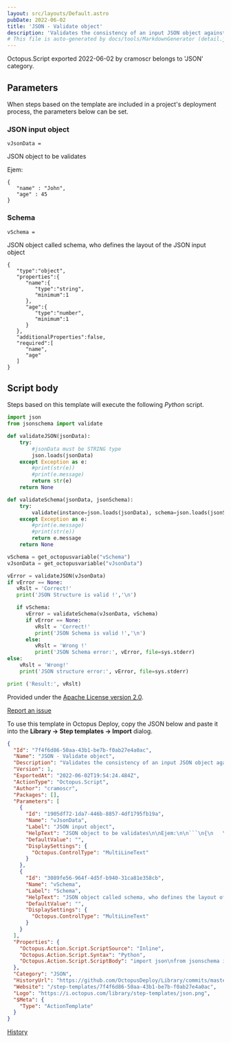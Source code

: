 ```yaml
---
layout: src/layouts/Default.astro
pubDate: 2022-06-02
title: 'JSON - Validate object'
description: 'Validates the consistency of an input JSON object against provided JSON schema'
# This file is auto-generated by docs/tools/MarkdownGenerator (detail.js)
---
```


Octopus.Script exported 2022-06-02 by cramoscr belongs to 'JSON' category.

## Parameters

When steps based on the template are included in a project's deployment process, the parameters below can be set.


<div class="param">

### JSON input object

`vJsonData = `

JSON object to be validates

Ejem:

```
{
   "name" : "John",
   "age" : 45
}
```

</div>
        
<div class="param">

### Schema

`vSchema = `

JSON object called schema, who defines the layout of the JSON input object

```
{
   "type":"object",
   "properties":{
      "name":{
         "type":"string",
         "minimum":1
      },
      "age":{
         "type":"number",
         "minimum":1
      }
   },
   "additionalProperties":false,
   "required":[
      "name",
      "age"
   ]
}
```

</div>
        

## Script body

Steps based on this template will execute the following *Python* script.

```Python
import json
from jsonschema import validate

def validateJSON(jsonData):
    try:
        #jsonData must be STRING type
        json.loads(jsonData)
    except Exception as e:
        #print(str(e))
        #print(e.message)
        return str(e)
    return None

def validateSchema(jsonData, jsonSchema):
    try:
        validate(instance=json.loads(jsonData), schema=json.loads(jsonSchema))
    except Exception as e:
        #print(e.message)
        #print(str(e))
        return e.message
    return None

vSchema = get_octopusvariable("vSchema")
vJsonData = get_octopusvariable("vJsonData")

vError = validateJSON(vJsonData)
if vError == None:
   vRslt = 'Correct!'
   print('JSON Structure is valid !','\n')

   if vSchema:
      vError = validateSchema(vJsonData, vSchema)
      if vError == None:
         vRslt = 'Correct!'
         print('JSON Schema is valid !','\n')
      else:
         vRslt = 'Wrong !'        
         print('JSON Schema error:', vError, file=sys.stderr)
else:
    vRslt = 'Wrong!'
    print('JSON structure error:', vError, file=sys.stderr)

print ('Result:', vRslt)
```

Provided under the [Apache License version 2.0](https://github.com/OctopusDeploy/Library/blob/master/LICENSE.txt).

[Report an issue](https://github.com/OctopusDeploy/Library/issues/new?assignees=&labels=&projects=&template=bug-report.yml&title=Issue%20with%20JSON%20-%20Validate%20object&step-template=JSON%20-%20Validate%20object)

<div class="get-json">

To use this template in Octopus Deploy, copy the JSON below and paste it into the **Library → Step templates → Import** dialog.

```json
{
  "Id": "7f4f6d86-50aa-43b1-be7b-f0ab27e4a0ac",
  "Name": "JSON - Validate object",
  "Description": "Validates the consistency of an input JSON object against provided JSON schema",
  "Version": 1,
  "ExportedAt": "2022-06-02T19:54:24.484Z",
  "ActionType": "Octopus.Script",
  "Author": "cramoscr",
  "Packages": [],
  "Parameters": [
    {
      "Id": "1905df72-1da7-446b-8857-4df1795fb19a",
      "Name": "vJsonData",
      "Label": "JSON input object",
      "HelpText": "JSON object to be validates\n\nEjem:\n\n```\n{\n   \"name\" : \"John\",\n   \"age\" : 45\n}\n```",
      "DefaultValue": "",
      "DisplaySettings": {
        "Octopus.ControlType": "MultiLineText"
      }
    },
    {
      "Id": "3089fe56-964f-4d5f-b940-31ca81e358cb",
      "Name": "vSchema",
      "Label": "Schema",
      "HelpText": "JSON object called schema, who defines the layout of the JSON input object\n\n```\n{\n   \"type\":\"object\",\n   \"properties\":{\n      \"name\":{\n         \"type\":\"string\",\n         \"minimum\":1\n      },\n      \"age\":{\n         \"type\":\"number\",\n         \"minimum\":1\n      }\n   },\n   \"additionalProperties\":false,\n   \"required\":[\n      \"name\",\n      \"age\"\n   ]\n}\n```",
      "DefaultValue": "",
      "DisplaySettings": {
        "Octopus.ControlType": "MultiLineText"
      }
    }
  ],
  "Properties": {
    "Octopus.Action.Script.ScriptSource": "Inline",
    "Octopus.Action.Script.Syntax": "Python",
    "Octopus.Action.Script.ScriptBody": "import json\nfrom jsonschema import validate\n\ndef validateJSON(jsonData):\n    try:\n        #jsonData must be STRING type\n        json.loads(jsonData)\n    except Exception as e:\n        #print(str(e))\n        #print(e.message)\n        return str(e)\n    return None\n\ndef validateSchema(jsonData, jsonSchema):\n    try:\n        validate(instance=json.loads(jsonData), schema=json.loads(jsonSchema))\n    except Exception as e:\n        #print(e.message)\n        #print(str(e))\n        return e.message\n    return None\n\nvSchema = get_octopusvariable(\"vSchema\")\nvJsonData = get_octopusvariable(\"vJsonData\")\n\nvError = validateJSON(vJsonData)\nif vError == None:\n   vRslt = 'Correct!'\n   print('JSON Structure is valid !','\\n')\n\n   if vSchema:\n      vError = validateSchema(vJsonData, vSchema)\n      if vError == None:\n         vRslt = 'Correct!'\n         print('JSON Schema is valid !','\\n')\n      else:\n         vRslt = 'Wrong !'        \n         print('JSON Schema error:', vError, file=sys.stderr)\nelse:\n    vRslt = 'Wrong!'\n    print('JSON structure error:', vError, file=sys.stderr)\n\nprint ('Result:', vRslt)"
  },
  "Category": "JSON",
  "HistoryUrl": "https://github.com/OctopusDeploy/Library/commits/master/step-templates//opt/buildagent/work/75443764cd38076d/step-templates/json-validate-format-and-schema.json",
  "Website": "/step-templates/7f4f6d86-50aa-43b1-be7b-f0ab27e4a0ac",
  "Logo": "https://i.octopus.com/library/step-templates/json.png",
  "$Meta": {
    "Type": "ActionTemplate"
  }
}
```

[History](https://github.com/OctopusDeploy/Library/commits/master/step-templates/https://github.com/OctopusDeploy/Library/commits/master/step-templates//opt/buildagent/work/75443764cd38076d/step-templates/json-validate-format-and-schema.json)

</div>
